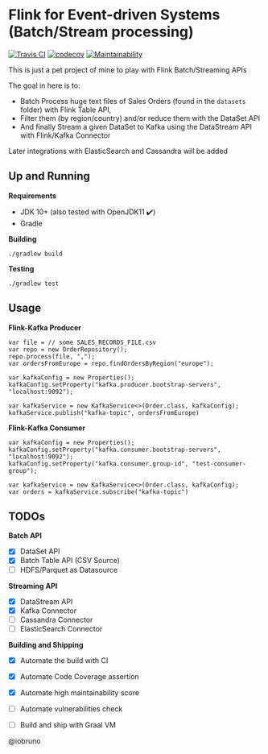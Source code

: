 # Flink for Event-driven Systems (Batch/Stream processing)

[![Travis CI](https://travis-ci.org/iobruno/flink-event-processing.svg?branch=master)](https://travis-ci.org/iobruno/flink-event-processing)
[![codecov](https://codecov.io/gh/iobruno/flink-event-processing/branch/master/graph/badge.svg)](https://codecov.io/gh/iobruno/flink-event-processing)
[![Maintainability](https://api.codeclimate.com/v1/badges/e7c15ab052caecafead0/maintainability)](https://codeclimate.com/github/iobruno/flink-event-processing/maintainability)

This is just a pet project of mine to play with Flink Batch/Streaming APIs

The goal in here is to:
  - Batch Process huge text files of Sales Orders (found in the `datasets` folder) with Flink Table API,
  - Filter them (by region/country) and/or reduce them with the DataSet API 
  - And finally Stream a given DataSet to Kafka using the DataStream API with Flink/Kafka Connector
 
Later integrations with ElasticSearch and Cassandra will be added

## Up and Running

**Requirements**
- JDK 10+ (also tested with OpenJDK11 :heavy_check_mark:)
- Gradle

**Building**
```
./gradlew build
```

**Testing**
```
./gradlew test
```

## Usage 

**Flink-Kafka Producer**
```
var file = // some SALES_RECORDS_FILE.csv 
var repo = new OrderRepository();
repo.process(file, ",");
var ordersFromEurope = repo.findOrdersByRegion("europe");

var kafkaConfig = new Properties();
kafkaConfig.setProperty("kafka.producer.bootstrap-servers", "localhost:9092");

var kafkaService = new KafkaService<>(Order.class, kafkaConfig);
kafkaService.publish("kafka-topic", ordersFromEurope)
``` 

**Flink-Kafka Consumer**
```
var kafkaConfig = new Properties();
kafkaConfig.setProperty("kafka.consumer.bootstrap-servers", "localhost:9092");
kafkaConfig.setProperty("kafka.consumer.group-id", "test-consumer-group");

var kafkaService = new KafkaService<>(Order.class, kafkaConfig);
var orders = kafkaService.subscribe("kafka-topic")
```

## TODOs

**Batch API**
- [x] DataSet API
- [x] Batch Table API (CSV Source)
- [ ] HDFS/Parquet as Datasource

**Streaming API**
- [x] DataStream API
- [x] Kafka Connector 
- [ ] Cassandra Connector
- [ ] ElasticSearch Connector

**Building and Shipping**
- [x] Automate the build with CI
- [x] Automate Code Coverage assertion
- [x] Automate high maintainability score 
- [ ] Automate vulnerabilities check 
- [ ] Build and ship with Graal VM


@iobruno
